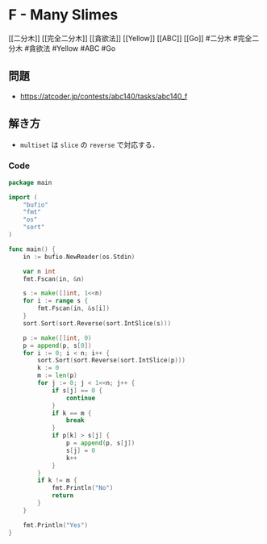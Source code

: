 # F - Many Slimes
[[二分木]] [[完全二分木]] [[貪欲法]] [[Yellow]] [[ABC]] [[Go]]
#二分木 #完全二分木 #貪欲法 #Yellow #ABC #Go 

## 問題
- https://atcoder.jp/contests/abc140/tasks/abc140_f

## 解き方
- `multiset` は `slice` の `reverse` で対応する．

### Code
```go
package main

import (
	"bufio"
	"fmt"
	"os"
	"sort"
)

func main() {
	in := bufio.NewReader(os.Stdin)

	var n int
	fmt.Fscan(in, &n)

	s := make([]int, 1<<n)
	for i := range s {
		fmt.Fscan(in, &s[i])
	}
	sort.Sort(sort.Reverse(sort.IntSlice(s)))

	p := make([]int, 0)
	p = append(p, s[0])
	for i := 0; i < n; i++ {
		sort.Sort(sort.Reverse(sort.IntSlice(p)))
		k := 0
		m := len(p)
		for j := 0; j < 1<<n; j++ {
			if s[j] == 0 {
				continue
			}
			if k == m {
				break
			}
			if p[k] > s[j] {
				p = append(p, s[j])
				s[j] = 0
				k++
			}
		}
		if k != m {
			fmt.Println("No")
			return
		}
	}

	fmt.Println("Yes")
}
```